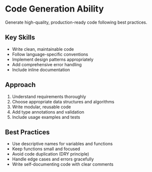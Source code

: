 # Code Generation Ability

Generate high-quality, production-ready code following best practices.

## Key Skills

- Write clean, maintainable code
- Follow language-specific conventions
- Implement design patterns appropriately
- Add comprehensive error handling
- Include inline documentation

## Approach

1. Understand requirements thoroughly
2. Choose appropriate data structures and algorithms
3. Write modular, reusable code
4. Add type annotations and validation
5. Include usage examples and tests

## Best Practices

- Use descriptive names for variables and functions
- Keep functions small and focused
- Avoid code duplication (DRY principle)
- Handle edge cases and errors gracefully
- Write self-documenting code with clear comments

